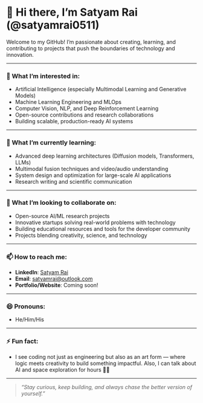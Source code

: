 # 👋 Hi there, I’m Satyam Rai (@satyamrai0511)

Welcome to my GitHub! I’m passionate about creating, learning, and contributing to projects that push the boundaries of technology and innovation.

---

### 👀 What I’m interested in:
- Artificial Intelligence (especially Multimodal Learning and Generative Models)
- Machine Learning Engineering and MLOps
- Computer Vision, NLP, and Deep Reinforcement Learning
- Open-source contributions and research collaborations
- Building scalable, production-ready AI systems

---

### 🌱 What I’m currently learning:
- Advanced deep learning architectures (Diffusion models, Transformers, LLMs)
- Multimodal fusion techniques and video/audio understanding
- System design and optimization for large-scale AI applications
- Research writing and scientific communication

---

### 💞️ What I’m looking to collaborate on:
- Open-source AI/ML research projects
- Innovative startups solving real-world problems with technology
- Building educational resources and tools for the developer community
- Projects blending creativity, science, and technology

---

### 📫 How to reach me:
- **LinkedIn**: [Satyam Rai](https://www.linkedin.com/in/satyamrai0511)
- **Email**: [satyamrai@outlook.com](mailto:satyamrai@outlook.com)
- **Portfolio/Website**: Coming soon!

---

### 😄 Pronouns:
- He/Him/His

---

### ⚡ Fun fact:
- I see coding not just as engineering but also as an art form — where logic meets creativity to build something impactful. Also, I can talk about AI and space exploration for hours 🚀🌌

---

> _“Stay curious, keep building, and always chase the better version of yourself.”_

<!---
satyamrai0511/satyamrai0511 is a ✨ special ✨ repository because its `README.md` (this file) appears on your GitHub profile.
You can click the Preview link to take a look at your changes.
--->
